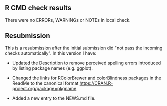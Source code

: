 ## R CMD check results
There were no ERRORs, WARNINGs or NOTEs in local check.

## Resubmission
This is a resubmission after the initial submission did "not pass the incoming checks automatically". In this version I have:

* Updated the Description to remove perceived spelling errors introduced by listing package names (e.g. ggplot).

* Changed the links for RColorBrewer and colorBlindness packages in the ReadMe to the canonical format https://CRAN.R-project.org/package=pkgname

* Added a new entry to the NEWS.md file.
